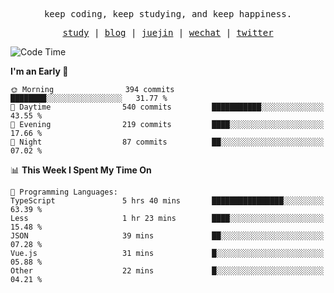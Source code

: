 <p align="center">
  <samp>
    <span>keep coding, keep studying, and keep happiness.</span>
  </samp>
</p>

<p align="center">
  <samp>
    <a href="https://github.com/ouduidui/fe-study">study</a> |
    <a href="https://deweyou.me">blog</a>  |
    <a href="https://juejin.cn/user/4309700183594366">juejin</a> |
    <a href="https://user-images.githubusercontent.com/54696834/165071004-6509e3f2-90c3-448c-9d92-3da42b0c2021.jpeg">wechat</a> |
    <a href="https://twitter.com/ouduidui">twitter</a>
  </samp>
</p>

<!--START_SECTION:waka-->
![Code Time](http://img.shields.io/badge/Code%20Time-3%2C794%20hrs%2028%20mins-blue)

**I'm an Early 🐤** 

```text
🌞 Morning                394 commits         ████████░░░░░░░░░░░░░░░░░   31.77 % 
🌆 Daytime                540 commits         ███████████░░░░░░░░░░░░░░   43.55 % 
🌃 Evening                219 commits         ████░░░░░░░░░░░░░░░░░░░░░   17.66 % 
🌙 Night                  87 commits          ██░░░░░░░░░░░░░░░░░░░░░░░   07.02 % 
```


📊 **This Week I Spent My Time On** 

```text
💬 Programming Languages: 
TypeScript               5 hrs 40 mins       ████████████████░░░░░░░░░   63.39 % 
Less                     1 hr 23 mins        ████░░░░░░░░░░░░░░░░░░░░░   15.48 % 
JSON                     39 mins             ██░░░░░░░░░░░░░░░░░░░░░░░   07.28 % 
Vue.js                   31 mins             █░░░░░░░░░░░░░░░░░░░░░░░░   05.88 % 
Other                    22 mins             █░░░░░░░░░░░░░░░░░░░░░░░░   04.21 % 
```


<!--END_SECTION:waka-->
